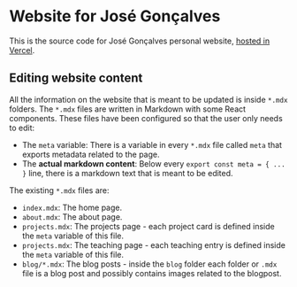 # Website for José Gonçalves

This is the source code for José Gonçalves personal website, [hosted in Vercel](https://jagoncal.vercel.app).

## Editing website content

All the information on the website that is meant to be updated is inside `*.mdx` folders. The `*.mdx` files are written in Markdown with some React components. These files have been configured so that the user only needs to edit:

- The `meta` variable: There is a variable in every `*.mdx` file called `meta` that exports metadata related to the page.
- The **actual markdown content**: Below every `export const meta = { ... }` line, there is a markdown text that is meant to be edited.

The existing `*.mdx` files are:

- `index.mdx`: The home page.
- `about.mdx`: The about page.
- `projects.mdx`: The projects page - each project card is defined inside the `meta` variable of this file.
- `projects.mdx`: The teaching page - each teaching entry is defined inside the `meta` variable of this file.
- `blog/*.mdx`: The blog posts - inside the `blog` folder each folder or `.mdx` file is a blog post and possibly contains images related to the blogpost.

